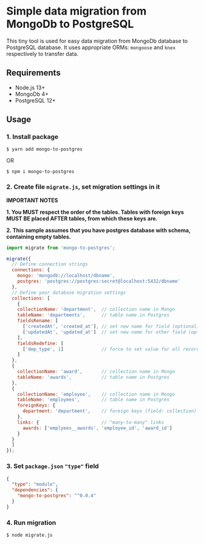 # Simple data migration from MongoDb to PostgreSQL

This tiny tool is used for easy data migration from MongoDb database
to PostgreSQL database. It uses appropriate ORMs: `mongoose` and 
`knex` respectively to transfer data.

## Requirements
* Node.js 13+
* MongoDb 4+
* PostgreSQL 12+

## Usage

### 1. Install package

`$ yarn add mongo-to-postgres`

OR

`$ npm i mongo-to-postgres`

### 2. Create file `migrate.js`, set migration settings in it

**IMPORTANT NOTES**

**1. You MUST respect the order of the tables. Tables with foreign keys MUST BE placed AFTER tables, from which these keys are.**

**2. This sample assumes that you have postgres database with schema, containing empty tables.**

```javascript
import migrate from 'mongo-to-postgres';

migrate({
  // Define connection strings
  connections: {
    mongo: 'mongodb://localhost/dbname',
    postgres: 'postgres://postgres:secret@localhost:5432/dbname'
  },
  // Define your database migration settings
  collections: [
    {
    collectionName: 'department',  // collection name in Mongo
    tableName: 'departments',      // table name in Postgres
    fieldsRename: [
      ['createdAt', 'created_at'], // set new name for field (optional)
      ['updatedAt', 'updated_at']  // set new name for other field (optional)
    ],
    fieldsRedefine: [
      ['dep_type', 1]              // force to set value for all records (optional)
    ]
  },
  {
    collectionName: 'award',       // collection name in Mongo
    tableName: 'awards',           // table name in Postgres
  },
  {
    collectionName: 'employee',    // collection name in Mongo
    tableName: 'employees',        // table name in Postgres
    foreignKeys: {
      department: 'department',    // foreign keys (field: collection) (optional)
    },
    links: {                       // "many-to-many" links
      awards: ['emplyees__awards', 'employee_id', 'award_id']
    }
  }
  ]
});
```

### 3. Set `package.json` `"type"` field

```json
{
  "type": "module",
  "dependencies": {
    "mongo-to-postgres": "^0.0.4"
  }
}
```

### 4. Run migration

`$ node migrate.js`